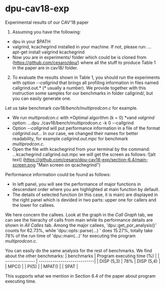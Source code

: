 # dpu-cav18-exp
Experimental results of our CAV'18 paper

1. Assuming you have the following:
* dpu in your $PATH
* valgrind, kcachegrind installed in your machine. If not, please run:
... apt-get install valgrind kcachegrind
* Now you are in experiments/ folder which could be is cloned from (https://github.com/cesaro/dpu/)
where all the stuff to produce Table 1 in the paper are in cav18/ folder.

2. To evaluate the results shown in Table 1, you should run the experiments with option *--callgrind*
that brings all profiling information in files named callgrind.out.* (* usually a number). We provide
together with this instruction some samples for our benchmarks in folder callgrind/, but you can easily
generate one.

Let us take benchmark *cav18/bench/multiprodcon.c*  for example.
* We run *multiprodcon.c* with *Optimal algorithm (k = 0) *vand *valgrind* option:
...dpu ./cav18/bench/multiprodcon.c -k 0 --callgrind
* Option *--callgrind* will put performance information in a file of the format *callgrind.out...*
In our case, we changed their names for better readability, for example *callgrind.out.mpc* for
benchmark *multiprodcon.c*.
* Open the file with kcachegrind from your terminal by the command:
...kcachegrind callgrind.out.mpc
we will get the screen as follows:
![alt text] (https://github.com/cesaro/dpu-cav18-exp/section-6.4/main-screen.png "Main screen on qcachegrind")

Performance information could be found as follows:
* In left panel, you will see the performance of major functions in descendant order where you are highlighted
at main function by default.
* The details of selected function (in this case, it is main) are displayed in the right panel which is devided in
two parts: upper one for callers and the lower for callees.

We here concern the callees. Look at the graph in the *Call Graph* tab, we can see the hierachy of calls from
main while its performance details are shown in *All Calles* tab. Among the major callees, 'dpu::get_por_analysis()'
counts for 62.73%, while 'dpu::opts::parse(...) ' does 15.27%, totally take 78% of the run time of 'dpu::main(...)'
for executing the program *multiprodcon.c*.

You can easily do the same analysis for the rest of benchmarks. We find about the other benchmarks:
| benchmarks  | Program executing time (%) |
| --------------- | ----------------------------|
| DISP (5,3)      | 78%
| DISP (5,4)      |
| MPC()            |
| PI(5)               |
| MPAT()           |
| SPAT             |

This supports what we mention in Section 6.4 of the paper about program executing time.



